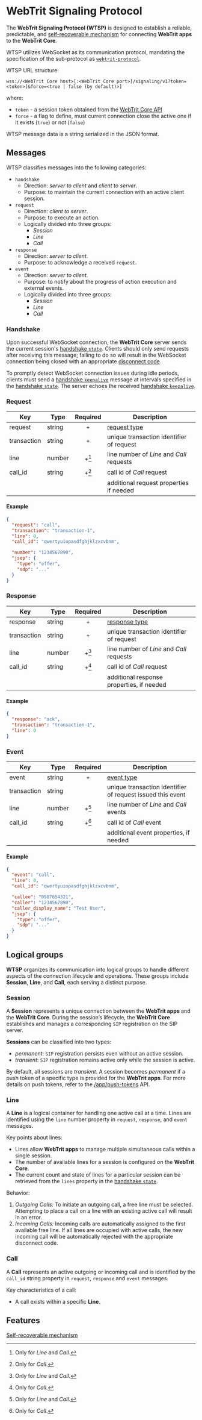 # WebTrit Signaling Protocol

The **WebTrit Signaling Protocol (WTSP)** is designed to establish a reliable, predictable, and [self-recoverable mechanism](features/self_recoverable_mechanism.md) for connecting **WebTrit apps** to the **WebTrit Core**.

WTSP utilizes WebSocket as its communication protocol, mandating the specification of the sub-protocol as [`webtrit-protocol`](websocket_subprotocol.md).

WTSP URL structure:
```
wss://<WebTrit Core host>[:<WebTrit Core port>]/signaling/v1?token=<token>[&force=<true | false (by default)>]
```
where:
- `token` - a session token obtained from the [WebTrit Core API](../api/index.md#core)
- `force` - a flag to define, must current connection close the active one if it exists (`true`) or not (`false`)

WTSP message data is a string serialized in the JSON format.

## Messages

WTSP classifies messages into the following categories:
- `handshake`
  - Direction: *server to client* and *client to server*.
  - Purpose: to maintain the current connection with an active client session.
- `request`
  - Direction: *client to server*.
  - Purpose: to execute an action.
  - Logically divided into three groups:
    - _Session_
    - _Line_
    - _Call_
- `response`
  - Direction: *server to client*.
  - Purpose: to acknowledge a received `request`.
- `event`
  - Direction: *server to client*.
  - Purpose: to notify about the progress of action execution and external events.
  - Logically divided into three groups:
    - _Session_
    - _Line_
    - _Call_

### Handshake

Upon successful WebSocket connection, the **WebTrit Core** server sends the current session's [handshake `state`](handshake/state.md). Clients should only send requests after receiving this message; failing to do so will result in the WebSocket connection being closed with an appropriate [disconnect code](disconnect_codes.md).

To promptly detect WebSocket connection issues during idle periods, clients must send a [handshake `keepalive`](handshake/keepalive.md) message at intervals specified in the [handshake `state`](handshake/state.md). The server echoes the received [handshake `keepalive`](handshake/keepalive.md).

### Request

| Key | Type | Required | Description |
| --- | --- | :---: | --- |
| request | string | + | [request type](requests/index.md) |
| transaction | string | + | unique transaction identifier of request |
| line | number | +[^1] | line number of _Line_ and _Call_ requests |
| call_id | string | +[^2] | call id of _Call_ request |
| | | | additional request properties if needed |

#### Example

```json
{
  "request": "call",
  "transaction": "transaction-1",
  "line": 0,
  "call_id": "qwertyuiopasdfghjklzxcvbnm",

  "number": "1234567890",
  "jsep": {
    "type": "offer",
    "sdp": "..."
  }
}
```

### Response

| Key | Type | Required | Description |
| --- | --- | :---: | --- |
| response | string | + | [response type](responses/index.md) |
| transaction | string | + | unique transaction identifier of request |
| line | number | +[^1] | line number of _Line_ and _Call_ requests |
| call_id | string | +[^2] | call id of _Call_ request |
| | | | additional response properties, if needed |

#### Example

```json
{
  "response": "ack",
  "transaction": "transaction-1",
  "line": 0
}
```

### Event

| Key | Type | Required | Description |
| --- | --- | :---: | --- |
| event | string | + | [event type](events/index.md) |
| transaction | string | | unique transaction identifier of request issued this event |
| line | number | +[^1] | line number of _Line_ and _Call_ events |
| call_id | string | +[^2] | call id of _Call_ event |
| | | | additional event properties, if needed |

#### Example

```json
{
  "event": "call",
  "line": 0,
  "call_id": "qwertyuiopasdfghjklzxcvbnm",

  "callee": "0987654321",
  "caller": "1234567890",
  "caller_display_name": "Test User",
  "jsep": {
    "type": "offer",
    "sdp": "..."
  }
}
```

## Logical groups

**WTSP** organizes its communication into logical groups to handle different aspects of the connection lifecycle and operations. These groups include **Session**, **Line**, and **Call**, each serving a distinct purpose.

### Session

A **Session** represents a unique connection between the **WebTrit apps** and the **WebTrit Core**. During the session’s lifecycle, the **WebTrit Core** establishes and manages a corresponding `SIP` registration on the SIP server.

**Sessions** can be classified into two types:
* *permanent*: `SIP` registration persists even without an active session.
* *transient*: `SIP` registration remains active only while the session is active.

By default, all sessions are _transient_. A session becomes _permanent_ if a push token of a specific type is provided for the **WebTrit apps**. For more details on push tokens, refer to the [/app/push-tokens](https://webtrit.github.io/webtrit_core_pages/#/app/createAppPushToken) API.

### Line

A **Line** is a logical container for handling one active call at a time. Lines are identified using the `line` number property in `request`, `response`, and `event` messages.

Key points about lines:
* Lines allow **WebTrit apps** to manage multiple simultaneous calls within a single session.
* The number of available lines for a session is configured on the **WebTrit Core**.
* The current count and state of lines for a particular session can be retrieved from the `lines` property in the [handshake `state`](handshake/state.md).

Behavior:
1. _Outgoing Calls:_
To initiate an outgoing call, a free line must be selected. Attempting to place a call on a line with an existing active call will result in an error.
2. _Incoming Calls:_
Incoming calls are automatically assigned to the first available free line. If all lines are occupied with active calls, the new incoming call will be automatically rejected with the appropriate disconnect code.

### Call

A **Call** represents an active outgoing or incoming call and is identified by the `call_id` string property in `request`, `response` and `event` messages.

Key characteristics of a call:
* A call exists within a specific **Line**.

## Features

[Self-recoverable mechanism](features/self_recoverable_mechanism.md)

[^1]: Only for _Line_ and _Call_.
[^2]: Only for _Call_.
